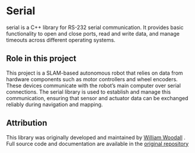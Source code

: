 # Serial

serial is a C++ library for RS-232 serial communication. It provides basic functionality to open and close ports, read and write data, and manage timeouts across different operating systems.

## Role in this project

This project is a SLAM-based autonomous robot that relies on data from hardware components such as motor controllers and wheel encoders. These devices communicate with the robot’s main computer over serial connections. The serial library is used to establish and manage this communication, ensuring that sensor and actuator data can be exchanged reliably during navigation and mapping.

## Attribution

This library was originally developed and maintained by [William Woodall](https://github.com/wjwwood)
. Full source code and documentation are available in the [original repository](https://github.com/wjwwood/serial)

